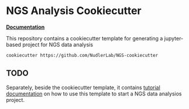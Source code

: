# NGS Analysis Cookiecutter

**[Documentation](https://nudlerlab.github.io/ngs-cookiecutter/)**

This repository contains a cookiecutter template for generating a 
jupyter-based project for NGS data analysis

```
cookiecutter https://github.com/NudlerLab/NGS-cookiecutter
```

## TODO
Separately, beside the cookiecutter template, it contains
[tutorial documentation](https://nudlerlab.github.io/NGS-cookiecutter/)
on how to use this template to start a NGS data analysios project.

